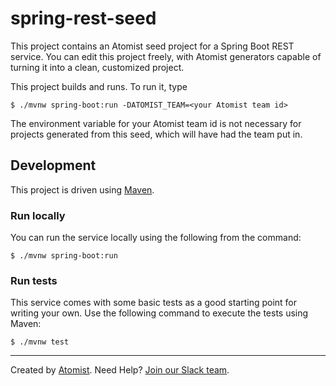 # spring-rest-seed

This project contains an Atomist seed project for a Spring Boot REST service.
You can edit this project freely, with Atomist generators capable of
turning it into a clean, customized project.

This project builds and runs. To run it, type 

```
$ ./mvnw spring-boot:run -DATOMIST_TEAM=<your Atomist team id>

```
The environment variable for your Atomist team id is not necessary for
projects generated from this seed, which will have had the team put in.

## Development

This project is driven using [Maven][mvn].

[mvn]: https://maven.apache.org/

### Run locally

You can run the service locally using the following from the command:

```
$ ./mvnw spring-boot:run

```

### Run tests

This service comes with some basic tests as a good starting
point for writing your own.  Use the following command to execute the
tests using Maven:

```
$ ./mvnw test
```

---
Created by [Atomist][atomist].
Need Help?  [Join our Slack team][slack].

[atomist]: https://www.atomist.com/
[slack]: https://join.atomist.com/



